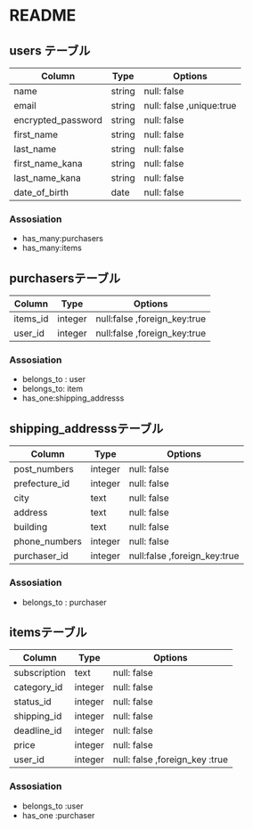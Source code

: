 # README
## users テーブル
| Column            | Type   | Options     |
| ----------------  | ------ | ----------- |
| name              | string | null: false |
| email             | string | null: false ,unique:true|
| encrypted_password| string | null: false |
| first_name        | string | null: false |
| last_name         | string | null: false |
| first_name_kana   | string | null: false |
| last_name_kana    | string | null: false |
| date_of_birth    | date   | null: false |  　　　　　　　 [生年月日]



### Assosiation
- has_many:purchasers
- has_many:items


## purchasersテーブル
| Column            | Type      | Options     |
| --------          | ------    | ----------- |
|items_id           |integer | null:false ,foreign_key:true| 
|user_id            |integer | null:false ,foreign_key:true| 


### Assosiation
- belongs_to : user
- belongs_to: item
- has_one:shipping_addresss


## shipping_addresssテーブル
| Column        | Type      | Options     |
| --------      | ------    | ----------- |
|post_numbers   | integer   | null: false |　　　[郵便番号]
| prefecture_id | integer   | null: false |　　　　　　　[都道府県/発送元]
| city          | text      | null: false |　　　　　　　[市区町村]
|address        | text      | null: false |　　　　　　　[番地]
| building      | text      | null: false |　　　　　  [建物]
| phone_numbers | integer   | null: false |　　　     [電話番号]
|purchaser_id   |integer    | null:false ,foreign_key:true| 



### Assosiation
- belongs_to : purchaser




## itemsテーブル
| Column          | Type       | Options     |
| --------        | ------     | ----------- |
| subscription    | text       | null: false |　             [商品の説明]
| category_id     | integer    | null: false |　　[商品の詳細/商品のカテゴリー]
| status_id       | integer    | null: false |　　　　　       [商品の状態]
| shipping_id     | integer    | null: false |  　[発送について/配送料の負担]
| deadline_id     | integer    | null: false |　　　　　　　　　[発送までの日数]
| price           | integer    | null: false |　　　　　　　　　[販売価格]
| user_id         | integer    | null: false ,foreign_key :true|


### Assosiation
- belongs_to :user
- has_one :purchaser

